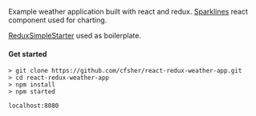 Example weather application built with react and redux. [Sparklines](https://github.com/borisyankov/react-sparklines) react component used for charting.

[ReduxSimpleStarter](https://github.com/StephenGrider/ReduxSimpleStarter) used as boilerplate.


#### Get started

```
> git clone https://github.com/cfsher/react-redux-weather-app.git
> cd react-redux-weather-app
> npm install
> npm started

localhost:8080

```

